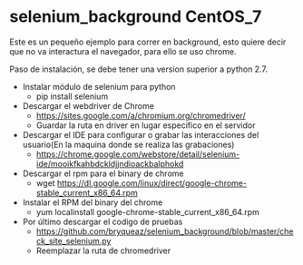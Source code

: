# selenium_background CentOS_7

Este es un pequeño ejemplo para correr en background, esto quiere decir que no va interactura el navegador, para ello se uso chrome.

Paso de instalación, se debe tener una version superior a python 2.7. 

* Instalar módulo de selenium para python
    * pip install selenium
* Descargar el  webdriver de Chrome
    * https://sites.google.com/a/chromium.org/chromedriver/
    * Guardar la ruta en driver en lugar especifico en el servidor
* Descargar el IDE para configurar o grabar las interacciones del usuario(En la maquina donde se realiza las grabaciones)
    * https://chrome.google.com/webstore/detail/selenium-ide/mooikfkahbdckldjjndioackbalphokd
*  Descargar el rpm para el binary de chrome
    * wget https://dl.google.com/linux/direct/google-chrome-stable_current_x86_64.rpm
*   Instalar el RPM del binary del chrome
    * yum localinstall google-chrome-stable_current_x86_64.rpm
* Por último descargar el codigo de pruebas
    * https://github.com/bryqueaz/selenium_background/blob/master/check_site_selenium.py
    * Reemplazar la ruta de chromedriver
